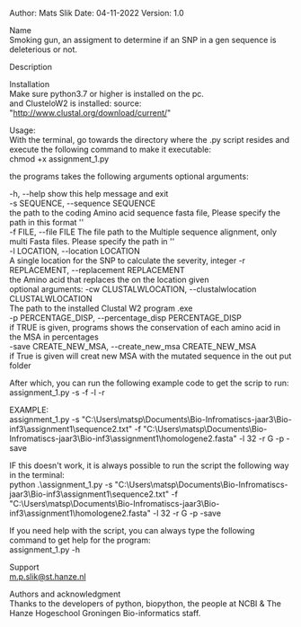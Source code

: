 Author: Mats Slik
Date: 04-11-2022
Version: 1.0  
  
  
Name  
Smoking gun, an assigment to determine if an SNP in a gen sequence is deleterious or not.  
  
  
Description  
  
  
Installation   
Make sure python3.7 or higher is installed on the pc.  
and ClusteloW2 is installed: source: "http://www.clustal.org/download/current/"  
  
  
Usage:  
With the terminal, go towards the directory where the .py script resides and execute the following command to make it executable:  
chmod +x assignment_1.py   
  
the programs takes the following arguments optional arguments:  
    
  -h, --help            show this help message and exit  
  -s SEQUENCE, --sequence SEQUENCE  
                        the path to the coding Amino acid sequence fasta file, Please specify the path in this format '<path>'  
  -f FILE, --file FILE  The file path to the Multiple sequence alignment, only multi Fasta files. Please specify the path in '<path>'  
  -l LOCATION, --location LOCATION  
                        A single location for the SNP to calculate the severity, integer
  -r REPLACEMENT, --replacement REPLACEMENT   
                        the Amino acid that replaces the on the location given  
optional arguments:
  -cw CLUSTALWLOCATION, --clustalwlocation CLUSTALWLOCATION  
                        The path to the installed Clustal W2 program .exe  
  -p PERCENTAGE_DISP, --percentage_disp PERCENTAGE_DISP  
                        if TRUE is given, programs shows the conservation of each amino acid in the MSA in percentages  
  -save CREATE_NEW_MSA, --create_new_msa CREATE_NEW_MSA  
                        if True is given will creat new MSA with the mutated sequence in the out put folder  
  
  
After which, you can run the following example code to get the scrip to run:  
assignment_1.py -s <path to mRNA sequence> -f <path to protein multifasta> -l <position of SNP> -r <Nuc change to>  
  
EXAMPLE:  
assignment_1.py -s "C:\Users\matsp\Documents\Bio-Infromatiscs-jaar3\Bio-inf3\assignment1\sequence2.txt" -f "C:\Users\matsp\Documents\Bio-Infromatiscs-jaar3\Bio-inf3\assignment1\homologene2.fasta" -l 32 -r G -p -save  
  
  
IF this doesn't work, it is always possible to run the script the following way in the terminal:  
 python .\assignment_1.py -s "C:\Users\matsp\Documents\Bio-Infromatiscs-jaar3\Bio-inf3\assignment1\sequence2.txt" -f "C:\Users\matsp\Documents\Bio-Infromatiscs-jaar3\Bio-inf3\assignment1\homologene2.fasta" -l 32 -r G -p -save  
  
If you need help with the script, you can always type the following command to get help for the program:  
assignment_1.py -h  
  
  
Support  
m.p.slik@st.hanze.nl  
  
  
Authors and acknowledgment  
Thanks to the developers of python, biopython, the people at NCBI & The Hanze Hogeschool Groningen Bio-informatics staff.  